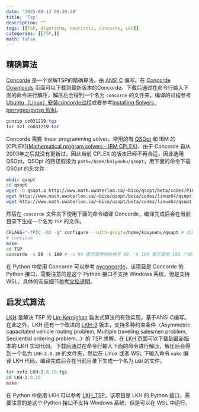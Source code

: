```yaml
---
date: '2025-08-12 09:39:29'
title: 'Tsp'
description: ""
tags: [[TSP, Algorithm, Heuristic, Concorde, LKH]]
categories: [[TSP,]]
math: false
---
```


## 精确算法

[Concorde](https://www.math.uwaterloo.ca/tsp/concorde/index.html) 是一个求解TSP的精确算法，由 [ANSI C](https://www.wikiwand.com/en/articles/ANSI_C) 编写。在 [Concorde Downloads](https://www.math.uwaterloo.ca/tsp/concorde/downloads/downloads.htm) 页面可以下载到最新版本的Concorde。下载后通过在命令行输入下面的命令进行解压，解压后会得到一个名为 `concorde` 的文件夹，编译的过程参考[Ubuntu（Linux）安装concorde过程](https://www.freesion.com/article/5581560004/)或者参考[Installing Solvers · perrygeo/pytsp Wiki](https://github.com/perrygeo/pytsp/wiki/Installing-Solvers)。

```powershell
gunzip co031219.tgz
tar xvf co031219.tar
```

Concorde 需要 linear programming solver，常用的有 [QSOpt](https://www.math.uwaterloo.ca/~bico/qsopt/index.html) 和 IBM 的 [CPLEX]([Mathematical program solvers - IBM CPLEX](https://www.ibm.com/products/ilog-cplex-optimization-studio/cplex-optimizer))，由于 Concorde 自从2003年之后就没有更新过，因此当前 CPLEX 的版本已经不再合适，因此选用 QSOpt。QSOpt 的路径假设为 `path=/home/kaiyouhu/qsopt`，用下面的命令下载 QSOpt 的头文件：

```bash
mkdir qsopt
cd qsopt
wget -O qsopt.a http://www.math.uwaterloo.ca/~bico/qsopt/beta/codes/PIC/qsopt.PIC.a # WSL上的Ubuntu测试有效
wget http://www.math.uwaterloo.ca/~bico/qsopt/beta/codes/linux64/qsopt.h
wget http://www.math.uwaterloo.ca/~bico/qsopt/beta/codes/linux64/qsopt
```

然后在 `concorde` 文件夹下使用下面的命令编译 Concorde，编译完成后会在当前目录下生成一个名为 `TSP` 的文件。

```bash
CFLAGS="-fPIC -O2 -g" configure --with-qsopt=/home/kaiyouhu/qsopt # 如果 QSOpt 的路径不同记得修改
# continue
make
cd TSP
concorde -s 99 -k 100 # -s 99 表示使用随机种子 99，-k 100 表示使用 100 个城市的 TSP 实例进行测试
```

在 Python 中使用 Concorde 可以参考 [pyconcorde](https://github.com/jvkersch/pyconcorde)，该项目是 Concorde 的 Python 接口，需要注意的是这个 Python 接口不支持 Windows 系统，但是支持 WSL，具体的安装细节[参考文档说明](https://github.com/jvkersch/pyconcorde)。

## 启发式算法

[LKH](http://akira.ruc.dk/~keld/research/LKH/) 是解决 TSP 的 [Lin-Kernighan](https://www.wikiwand.com/en/articles/Lin%E2%80%93Kernighan_heuristic) 启发式算法的有效实现，基于ANSI C编写。在此之外，LKH 还有一个改进的 [LKH-3](http://akira.ruc.dk/~keld/research/LKH-3/) 版本，支持多种约束条件（Asymmetric capacitated vehicle routing problem, Multiple traveling salesmen problem, Sequential ordering problem…）的 TSP 求解。在 [LKH](http://akira.ruc.dk/~keld/research/LKH/) 页面可以下载到最新版本的 LKH 实现代码。下载后通过在命令行输入下面的命令进行解压，解压后会得到一个名为 `LKH-2.0.10` 的文件夹，然后在 Linux 或者 WSL 下输入命令 `make` 编译 LKH 代码，编译完成后会在当前目录下生成一个名为 `LKH` 的文件。

```powershell
tar xvfz LKH-2.0.10.tgz
cd LKH-2.0.10
make
```

在 Python 中使用 LKH 可以参考 [LKH\_TSP](https://github.com/ntnu-arl/LKH_TSP)，该项目是 LKH 的 Python 接口，需要注意的是这个 Python 接口不支持 Windows 系统，但是可以在 WSL 中运行。

